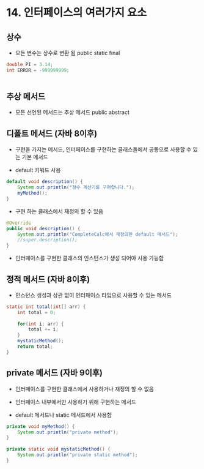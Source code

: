 # 14. 인터페이스의 여러가지 요소


## 상수

- 모든 변수는 상수로 변환 됨 public static final
``` java
double PI = 3.14;
int ERROR = -999999999;
	
```
## 추상 메서드

- 모든 선언된 메서드는 추상 메서드 public abstract

## 디폴트 메서드 (자바 8이후)

- 구현을 가지는 메서드, 인터페이스를 구현하는 클래스들에서 공통으로 사용할 수 있는 기본 메서드

- default 키워드 사용
``` java
default void description() {
	System.out.println("정수 계산기를 구현합니다.");
	myMethod();
}
```
- 구현 하는 클래스에서 재정의 할 수 있음
``` java
@Override
public void description() {
	System.out.println("CompleteCalc에서 재정의한 default 메서드");
	//super.description();
}
```

- 인터페이스를 구현한 클래스의 인스턴스가 생성 되어야 사용 가능함



## 정적 메서드 (자바 8이후)

- 인스턴스 생성과 상관 없이 인터페이스 타입으로 사용할 수 있는 메서드
``` java
static int total(int[] arr) {
	int total = 0;
		
	for(int i: arr) {
		total += i;
	}
	mystaticMethod();
	return total;
}
```

## private 메서드 (자바 9이후)

- 인터페이스를 구현한 클래스에서 사용하거나 재정의 할 수 없음

- 인터페이스 내부에서만 사용하기 위해 구현하는 메서드

- default 메서드나 static 메서드에서 사용함

``` java
private void myMethod() {
	System.out.println("private method");
}
	
private static void mystaticMethod() {
	System.out.println("private static method");
}
```
